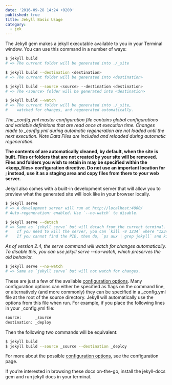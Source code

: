 ```yaml
---
date: '2016-09-28 14:24 +0200'
published: true
title: Jekyll Basic Usage
category:
  - jek
---
```

The Jekyll gem makes a jekyll executable available to you in your Terminal window. You can use this command in a number of ways:

```bash
$ jekyll build
# => The current folder will be generated into ./_site

$ jekyll build --destination <destination>
# => The current folder will be generated into <destination>

$ jekyll build --source <source> --destination <destination>
# => The <source> folder will be generated into <destination>

$ jekyll build --watch
# => The current folder will be generated into ./_site,
#    watched for changes, and regenerated automatically.
```
*The _config.yml master configuration file contains global configurations and variable definitions that are read once at execution time. Changes made to _config.yml during automatic regeneration are not loaded until the next execution.
Note Data Files are included and reloaded during automatic regeneration.*

**The contents of <destination> are automatically cleaned, by default, when the site is built. Files or folders that are not created by your site will be removed. Files and folders you wish to retain in <destination> may be specified within the <keep_files> configuration directive.
Do not use an important location for <destination>; instead, use it as a staging area and copy files from there to your web server.**

Jekyll also comes with a built-in development server that will allow you to preview what the generated site will look like in your browser locally.

```bash
$ jekyll serve
# => A development server will run at http://localhost:4000/
# Auto-regeneration: enabled. Use `--no-watch` to disable.

$ jekyll serve --detach
# => Same as `jekyll serve` but will detach from the current terminal.
#    If you need to kill the server, you can `kill -9 1234` where "1234" is the PID.
#    If you cannot find the PID, then do, `ps aux | grep jekyll` and kill the instance. [Read more](http://unixhelp.ed.ac.uk/shell/jobz5.html).
```

*As of version 2.4, the serve command will watch for changes automatically. To disable this, you can use jekyll serve --no-watch, which preserves the old behavior.*

```bash
$ jekyll serve --no-watch
# => Same as `jekyll serve` but will not watch for changes.
```

These are just a few of the available [configuration options](https://jekyllrb.com/docs/configuration/). Many configuration options can either be specified as flags on the command line, or alternatively (and more commonly) they can be specified in a _config.yml file at the root of the source directory. Jekyll will automatically use the options from this file when run. For example, if you place the following lines in your _config.yml file:

```bash
source:      _source
destination: _deploy
```

Then the following two commands will be equivalent:

```bash
$ jekyll build
$ jekyll build --source _source --destination _deploy
```

For more about the possible [configuration options](https://jekyllrb.com/docs/configuration/), see the configuration page.

If you’re interested in browsing these docs on-the-go, install the jekyll-docs gem and run jekyll docs in your terminal.
